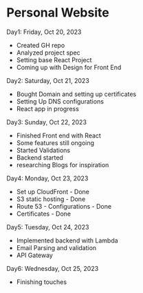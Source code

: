 # Personal Website

Day1: Friday, Oct 20, 2023

- Created GH repo
- Analyzed project spec
- Setting base React Project
- Coming up with Design for Front End

Day2: Saturday, Oct 21, 2023

- Bought Domain and setting up certificates
- Setting Up DNS configurations
- React app in progress

Day3: Sunday, Oct 22, 2023

- Finished Front end with React
- Some features still ongoing
- Started Validations
- Backend started
- researching Blogs for inspiration

Day4: Monday, Oct 23, 2023

- Set up CloudFront - Done
- S3 static hosting - Done
- Route 53 - Configurations - Done
- Certificates - Done

Day5: Tuesday, Oct 24, 2023

- Implemented backend with Lambda
- Email Parsing and validation
- API Gateway

Day6: Wednesday, Oct 25, 2023

- Finishing touches

